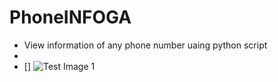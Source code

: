 # PhoneINFOGA

- View information of any phone number uaing python script
- 
- [] ![Test Image 1](https://fmlsender.000webhostapp.com/output.png)
